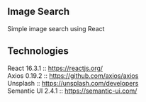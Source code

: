 ## Image Search
Simple image search using React


## Technologies
React 16.3.1 :: https://reactjs.org/ <br />
Axios 0.19.2 :: https://github.com/axios/axios <br />
Unsplash :: https://unsplash.com/developers <br />
Semantic UI 2.4.1 :: https://semantic-ui.com/
